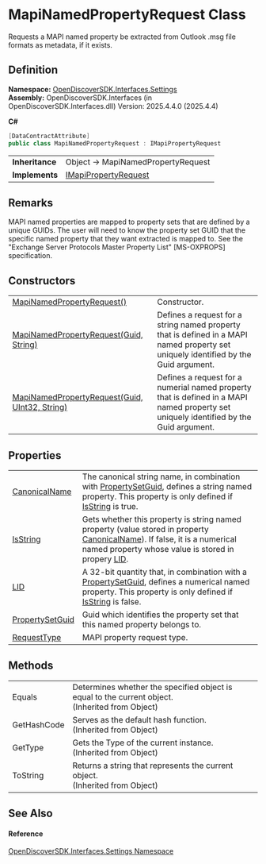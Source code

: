 # MapiNamedPropertyRequest Class


Requests a MAPI named property be extracted from Outlook .msg file formats as metadata, if it exists.



## Definition
**Namespace:** <a href="a1516a26-c3bc-5b32-80d1-92d32506d831">OpenDiscoverSDK.Interfaces.Settings</a>  
**Assembly:** OpenDiscoverSDK.Interfaces (in OpenDiscoverSDK.Interfaces.dll) Version: 2025.4.4.0 (2025.4.4)

**C#**
``` C#
[DataContractAttribute]
public class MapiNamedPropertyRequest : IMapiPropertyRequest
```

<table><tr><td><strong>Inheritance</strong></td><td>Object  →  MapiNamedPropertyRequest</td></tr>
<tr><td><strong>Implements</strong></td><td><a href="dcf42947-4236-4ac8-3e63-1b334778cbac">IMapiPropertyRequest</a></td></tr>
</table>



## Remarks
MAPI named properties are mapped to property sets that are defined by a unique GUIDs. The user will need to know the property set GUID that the specific named property that they want extracted is mapped to. See the "Exchange Server Protocols Master Property List" [MS-OXPROPS] specification.

## Constructors
<table>
<tr>
<td><a href="cca368ed-d304-6209-6871-2d4ce906e095">MapiNamedPropertyRequest()</a></td>
<td>Constructor.</td></tr>
<tr>
<td><a href="41a8829a-c2a2-e82e-8ac3-836df957a715">MapiNamedPropertyRequest(Guid, String)</a></td>
<td>Defines a request for a string named property that is defined in a MAPI named property set uniquely identified by the Guid argument.</td></tr>
<tr>
<td><a href="2f0faea2-5348-05ac-1eab-9552767ab096">MapiNamedPropertyRequest(Guid, UInt32, String)</a></td>
<td>Defines a request for a numerial named property that is defined in a MAPI named property set uniquely identified by the Guid argument.</td></tr>
</table>

## Properties
<table>
<tr>
<td><a href="a86f6306-d9ca-86ab-0e24-e9546a33c9a4">CanonicalName</a></td>
<td>The canonical string name, in combination with <a href="d22a54de-4173-1658-16b6-3610d9501cbf">PropertySetGuid</a>, defines a string named property. This property is only defined if <a href="aae56ad9-a943-1430-4e08-b4b07cdb5312">IsString</a> is true.</td></tr>
<tr>
<td><a href="aae56ad9-a943-1430-4e08-b4b07cdb5312">IsString</a></td>
<td>Gets whether this property is string named property (value stored in property <a href="a86f6306-d9ca-86ab-0e24-e9546a33c9a4">CanonicalName</a>). If false, it is a numerical named property whose value is stored in propery <a href="3260da8e-b4aa-d140-c25f-9ac3e43e7de1">LID</a>.</td></tr>
<tr>
<td><a href="3260da8e-b4aa-d140-c25f-9ac3e43e7de1">LID</a></td>
<td>A 32-bit quantity that, in combination with a <a href="d22a54de-4173-1658-16b6-3610d9501cbf">PropertySetGuid</a>, defines a numerical named property. This property is only defined if <a href="aae56ad9-a943-1430-4e08-b4b07cdb5312">IsString</a> is false.</td></tr>
<tr>
<td><a href="d22a54de-4173-1658-16b6-3610d9501cbf">PropertySetGuid</a></td>
<td>Guid which identifies the property set that this named property belongs to.</td></tr>
<tr>
<td><a href="047cb614-2434-e14a-065d-4bba13a79fcd">RequestType</a></td>
<td>MAPI property request type.</td></tr>
</table>

## Methods
<table>
<tr>
<td>Equals</td>
<td>Determines whether the specified object is equal to the current object.<br />(Inherited from Object)</td></tr>
<tr>
<td>GetHashCode</td>
<td>Serves as the default hash function.<br />(Inherited from Object)</td></tr>
<tr>
<td>GetType</td>
<td>Gets the Type of the current instance.<br />(Inherited from Object)</td></tr>
<tr>
<td>ToString</td>
<td>Returns a string that represents the current object.<br />(Inherited from Object)</td></tr>
</table>

## See Also


#### Reference
<a href="a1516a26-c3bc-5b32-80d1-92d32506d831">OpenDiscoverSDK.Interfaces.Settings Namespace</a>  
